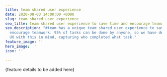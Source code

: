 ```yaml
---
title: team shared user experience
date: 2020-08-03 14:00:00 +0000
slug: team shared user experience
seo_title: team shared user experience to save time and encourage teamwork
seo_description: "#team has a unique team shared user experience to save time and
  encourage teamwork. 95% of tasks can be done by anyone, so we have designed the
  UX with this in mind, capturing who completed what task."
feature_image: ''
hero_image: ''
icon: ''

---
```

{feature details to be added here}